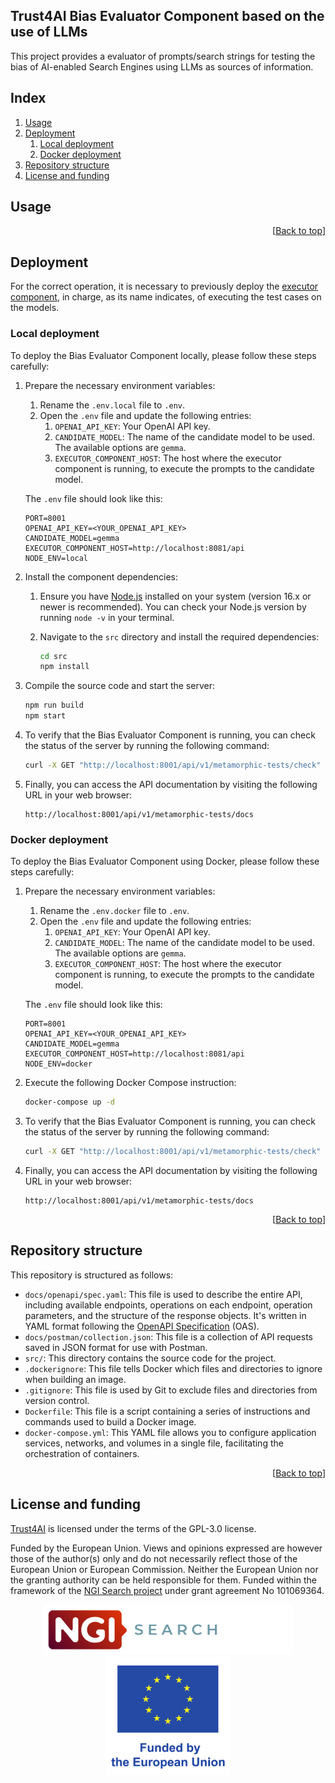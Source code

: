 ## Trust4AI Bias Evaluator Component based on the use of LLMs

This project provides a evaluator of prompts/search strings for testing the bias of AI-enabled Search Engines using LLMs as sources of information.

## Index

1. [Usage](#usage)
2. [Deployment](#deployment)
   1. [Local deployment](#local-deployment)
   2. [Docker deployment](#docker-deployment)
3. [Repository structure](#repository-structure)
4. [License and funding](#license-and-funding)

## Usage

<p align="right">[<a href="#trust4ai-bias-evaluator-component-based-on-the-use-of-llms">Back to top</a>]</p>

## Deployment

For the correct operation, it is necessary to previously deploy the [executor component](https://github.com/Trust4AI/executor-component), in charge, as its name indicates, of executing the test cases on the models.

### Local deployment

To deploy the Bias Evaluator Component locally, please follow these steps carefully:

1. Prepare the necessary environment variables:
    1. Rename the `.env.local` file to `.env`.
    2. Open the `.env` file and update the following entries:
        1. `OPENAI_API_KEY`: Your OpenAI API key.
        2. `CANDIDATE_MODEL`: The name of the candidate model to be used. The available options are `gemma`.
        3. `EXECUTOR_COMPONENT_HOST`: The host where the executor component is running, to execute the prompts to the candidate model.

   The `.env` file should look like this:

   ```.env
   PORT=8001
   OPENAI_API_KEY=<YOUR_OPENAI_API_KEY>
   CANDIDATE_MODEL=gemma
   EXECUTOR_COMPONENT_HOST=http://localhost:8081/api
   NODE_ENV=local
   ```

2. Install the component dependencies:
    1. Ensure you have [Node.js](https://nodejs.org/en/download) installed on your system (version 16.x or newer is recommended). You can check your Node.js version by running `node -v` in your terminal.
    2. Navigate to the `src` directory and install the required dependencies:

        ```bash
        cd src
        npm install
        ```

3. Compile the source code and start the server:

    ```bash
    npm run build
    npm start
    ```

4. To verify that the Bias Evaluator Component is running, you can check the status of the server by running the following command:

    ```bash
    curl -X GET "http://localhost:8001/api/v1/metamorphic-tests/check" -H  "accept: application/json"
    ```

5. Finally, you can access the API documentation by visiting the following URL in your web browser:

    ```
    http://localhost:8001/api/v1/metamorphic-tests/docs
    ```

### Docker deployment

To deploy the Bias Evaluator Component using Docker, please follow these steps carefully:

1. Prepare the necessary environment variables:
    1. Rename the `.env.docker` file to `.env`.
    2. Open the `.env` file and update the following entries:
        1. `OPENAI_API_KEY`: Your OpenAI API key.
        2. `CANDIDATE_MODEL`: The name of the candidate model to be used. The available options are `gemma`.
        3. `EXECUTOR_COMPONENT_HOST`: The host where the executor component is running, to execute the prompts to the candidate model.

    The `.env` file should look like this:

    ```.env
    PORT=8001
    OPENAI_API_KEY=<YOUR_OPENAI_API_KEY>
    CANDIDATE_MODEL=gemma
    EXECUTOR_COMPONENT_HOST=http://localhost:8081/api
    NODE_ENV=docker
    ```

2. Execute the following Docker Compose instruction:

    ```bash
    docker-compose up -d
    ```

3. To verify that the Bias Evaluator Component is running, you can check the status of the server by running the following command:

    ```bash
    curl -X GET "http://localhost:8001/api/v1/metamorphic-tests/check" -H  "accept: application/json"
    ```

4. Finally, you can access the API documentation by visiting the following URL in your web browser:

    ```
    http://localhost:8001/api/v1/metamorphic-tests/docs
    ```

<p align="right">[<a href="#trust4ai-bias-evaluator-component-based-on-the-use-of-llms">Back to top</a>]</p>

## Repository structure

This repository is structured as follows:

- `docs/openapi/spec.yaml`: This file is used to describe the entire API, including available endpoints, operations on each endpoint, operation parameters, and the structure of the response objects. It's written in YAML format following the [OpenAPI Specification](https://spec.openapis.org/oas/latest.html) (OAS).
- `docs/postman/collection.json`: This file is a collection of API requests saved in JSON format for use with Postman.
-  `src/`: This directory contains the source code for the project.
-  `.dockerignore`: This file tells Docker which files and directories to ignore when building an image.
-  `.gitignore`: This file is used by Git to exclude files and directories from version control.
-  `Dockerfile`: This file is a script containing a series of instructions and commands used to build a Docker image.
-  `docker-compose.yml`: This YAML file allows you to configure application services, networks, and volumes in a single file, facilitating the orchestration of containers.

<p align="right">[<a href="#trust4ai-bias-evaluator-component-based-on-the-use-of-llms">Back to top</a>]</p>

## License and funding

[Trust4AI](https://trust4ai.github.io/trust4ai/) is licensed under the terms of the GPL-3.0 license.

Funded by the European Union. Views and opinions expressed are however those of the author(s) only and do not necessarily reflect those of the European Union or European Commission. Neither the European Union nor the granting authority can be held responsible for them. Funded within the framework of the [NGI Search project](https://www.ngisearch.eu/) under grant agreement No 101069364.

<p align="center">
<img src="https://github.com/Trust4AI/trust4ai/blob/main/funding_logos/NGI_Search-rgb_Plan-de-travail-1-2048x410.png" width="400">
<img src="https://github.com/Trust4AI/trust4ai/blob/main/funding_logos/EU_funding_logo.png" width="200">
</p>
